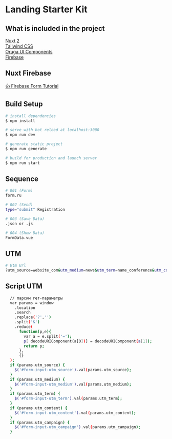 # Landing Starter Kit

## What is included in the project
[Nuxt 2](https://nuxtjs.org/)<br>
[Tailwind CSS](https://tailwindcss.com/)<br>
[Oruga UI Components](https://oruga.io/)<br>
[Firebase](https://firebase.google.com/)

## Nuxt Firebase

[👍 Firebase Form Tutorial](https://youtu.be/btQWHig29pA)

## Build Setup

```bash
# install dependencies
$ npm install

# serve with hot reload at localhost:3000
$ npm run dev

# generate static project
$ npm run generate

# build for production and launch server
$ npm run start
```

## Sequence

```bash
# 001 (Form)
form.ru

# 002 (Send)
type="submit" Registration

# 003 (Save Data)
.json or .js

# 004 (Show Data)
FormData.vue
```

## UTM

```bash
# Utm Url
?utm_source=website_com&utm_medium=news&utm_term=name_conference&utm_content=article&utm_campaign=moscow
```

## Script UTM

```bash
  // парсим гет-параметры
  var params = window
    .location
    .search
    .replace('?','')
    .split('&')
    .reduce(
      function(p,e){
        var a = e.split('=');
        p[ decodeURIComponent(a[0])] = decodeURIComponent(a[1]);
        return p;
      },
      {}
  );
  if (params.utm_source) {
    $('#form-input-utm_source').val(params.utm_source);
  }
  if (params.utm_medium) {
    $('#form-input-utm_medium').val(params.utm_medium);
  }
  if (params.utm_term) {
    $('#form-input-utm_term').val(params.utm_term);
  }
  if (params.utm_content) {
    $('#form-input-utm_content').val(params.utm_content);
  }
  if (params.utm_campaign) {
    $('#form-input-utm_campaign').val(params.utm_campaign);
  }
```
